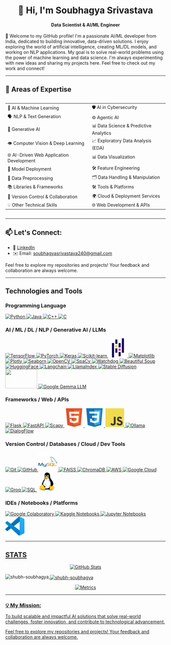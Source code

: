 <div align="center">
  <h1>👋 Hi, I'm Soubhagya Srivastava</h1>
  <h4>Data Scientist & AI/ML Engineer</h4>
</div>

🌟 Welcome to my GitHub profile! I'm a passionate AI/ML developer from India, dedicated to building innovative, data-driven solutions.
I enjoy exploring the world of artificial intelligence, creating ML/DL models, and working on NLP applications. My goal is to solve real-world problems using the power of machine learning and data science.
I'm always experimenting with new ideas and sharing my projects here. Feel free to check out my work and connect!

---

## 💼 Areas of Expertise 
<div style="display: flex; justify-content: center;">

|                                          |                                          |
|------------------------------------------|------------------------------------------|
| 🤖 AI & Machine Learning                 | 🛡️ AI in Cybersecurity                     |
| 🗣️ NLP & Text Generation                 | ⚙️ Agentic AI                              |
| 🎨 Generative AI                         | 📊 Data Science & Predictive Analytics      |
| 👁️ Computer Vision & Deep Learning       | 📈 Exploratory Data Analysis (EDA)          |
| 🌐 AI-Driven Web Application Development | 📊 Data Visualization                      |
| 💾 Model Deployment                      | 🛠️ Feature Engineering                      |
| 🔄 Data Preprocessing                    | 🗂️ Data Handling & Manipulation             |
| 📚 Libraries & Frameworks                 | 🛠️ Tools & Platforms                        |
| 🌱 Version Control & Collaboration        | 🌍 Cloud & Deployment Services               |
| 💡 Other Technical Skills                 | 🌐 Web Development & APIs                   |

</div>

---

## 📫 Let's Connect:  
- 💼 [LinkedIn](https://linkedin.com/in/soubhagya-srivastava-611408267)  
- ✉️ Email: soubhagyasrivastava240@gmail.com  

Feel free to explore my repositories and projects! Your feedback and collaboration are always welcome.  

--- 

## Technologies and Tools

### Programming Language 
<a href="https://www.python.org/" target="_blank" rel="noreferrer">
  <img src="https://www.python.org/static/community_logos/python-logo.png" alt="Python" width="100" height="60" />
</a>
<a href="https://www.oracle.com/java/" target="_blank" rel="noreferrer">
  <img src="https://www.oracle.com/a/tech/img/cb88-java-logo-001.jpg" alt="Java" width="80" height="60" />
</a>
<a href="https://isocpp.org/" target="_blank" rel="noreferrer">
  <img src="https://isocpp.org/assets/images/cpp_logo.png" alt="C++" width="60" height="60" />
</a>
<a href="https://en.wikipedia.org/wiki/C_(programming_language)" target="_blank" rel="noreferrer">
  <img src="https://upload.wikimedia.org/wikipedia/commons/1/19/C_Logo.png" alt="C" width="60" height="60" />
</a>

### AI / ML / DL / NLP / Generative AI / LLMs
<a href="https://www.tensorflow.org" target="_blank" rel="noreferrer">
  <img src="https://www.vectorlogo.zone/logos/tensorflow/tensorflow-icon.svg" alt="TensorFlow" width="60" height="60"/>
</a>
<a href="https://pytorch.org/" target="_blank" rel="noreferrer">
  <img src="https://www.vectorlogo.zone/logos/pytorch/pytorch-icon.svg" alt="PyTorch" width="60" height="60"/>
</a>
<a href="https://keras.io/" target="_blank" rel="noreferrer">
  <img src="https://upload.wikimedia.org/wikipedia/commons/a/ae/Keras_logo.svg" alt="Keras" width="60" height="60"/>
</a>
<a href="https://scikit-learn.org/" target="_blank" rel="noreferrer">
  <img src="https://upload.wikimedia.org/wikipedia/commons/0/05/Scikit_learn_logo_small.svg" alt="Scikit-learn" width="60" height="60"/>
</a>
<a href="https://pandas.pydata.org/" target="_blank" rel="noreferrer">
  <img src="https://raw.githubusercontent.com/devicons/devicon/2ae2a900d2f041da66e950e4d48052658d850630/icons/pandas/pandas-original.svg" alt="Pandas" width="60" height="60"/>
</a>
<a href="https://matplotlib.org/" target="_blank" rel="noreferrer">
  <img src="https://matplotlib.org/_static/images/logo2.svg" alt="Matplotlib" width="60" height="60"/>
</a>
<a href="https://plotly.com/" target="_blank" rel="noreferrer">
  <img src="https://cdn.analyticsvidhya.com/wp-content/uploads/2017/01/04015019/plotly_logo.png" alt="Plotly" width="60" height="60"/>
</a>

<a href="https://seaborn.pydata.org/" target="_blank" rel="noreferrer">
  <img src="https://seaborn.pydata.org/_images/logo-mark-lightbg.svg" alt="Seaborn" width="60" height="60"/>
</a>
<a href="https://opencv.org/" target="_blank" rel="noreferrer">
  <img src="https://www.vectorlogo.zone/logos/opencv/opencv-icon.svg" alt="OpenCV" width="60" height="60"/>
</a>
<a href="https://spacy.io/" target="_blank" rel="noreferrer">
  <img src="https://encrypted-tbn0.gstatic.com/images?q=tbn:ANd9GcQhWrgo3an3DmtkCsbCRGANZj6D1ZD2JlBN5w&s" alt="SpaCy" width="60" height="60"/>
</a>
<a href="https://python-watchdog.readthedocs.io/en/stable/" target="_blank" rel="noreferrer" title="Watchdog">
  <img src="https://encrypted-tbn0.gstatic.com/images?q=tbn:ANd9GcQaimak_Q27ZS6caC6Gfc_2i3dGHzJJ2ILAoGrptGaeKtMJD-xR19uEYS5TFjLlNbdxziM&usqp=CAU" alt="Watchdog" width="80" height="60"/>
</a>
<a href="https://www.crummy.com/software/BeautifulSoup/" target="_blank" rel="noreferrer">
  <img src="https://funthon.wordpress.com/wp-content/uploads/2017/05/bs.png?w=772" alt="Beautiful Soup" width="90" height="60"/>
</a>
<a href="https://huggingface.co/" target="_blank" rel="noreferrer">
  <img src="https://encrypted-tbn0.gstatic.com/images?q=tbn:ANd9GcTYDvVvSTSxKKvBwZAf9c9UWMY2yOfZvPq46g&s" alt="HuggingFace" width="60" height="60"/>
</a>
<a href="https://python.langchain.com/en/latest/" target="_blank" rel="noreferrer" title="Langchain (no official logo)">
  <img src="https://miro.medium.com/v2/resize:fit:940/1*44fD_VXcqw2kDWublQLONw.jpeg" alt="Langchain" width="80" height="60"/>
</a>
<a href="https://llamaindex.ai/" target="_blank" rel="noreferrer" title="LlamaIndex (text logo)">
  <img src="https://pbs.twimg.com/profile_images/1623505166996742144/n-PNQGgd_400x400.jpg" alt="LlamaIndex" width="60" height="60"/>
</a>
<a href="https://stable-diffusion-art.com/" target="_blank" rel="noreferrer" title="Stable Diffusion">
  <img src="https://growthacad.com/wp-content/uploads/2023/11/Stable-Diffusion.png" alt="Stable Diffusion" width="100" height="60"/>
</a>
<a href="https://ai.facebook.com/blog/large-language-model-llama-meta-ai/" target="_blank" rel="noreferrer">
  <img src="https://blogger.googleusercontent.com/img/b/R29vZ2xl/AVvXsEi_VJskwX7fm6utvq4umYxjBp_W9As96S5dh8OE0XU3uRLzZU5eu4NCipxkSoRebsYGFw0f2w-rjK4D1DPkMR1F0g9czF2NIwZWlnm4YJSEBEGpsR0boTlKnVYF-ajScO_Xg5HhLJdy7vdGDlvKc6kUke248xNY-5gEF1RORdqrfJ55zIjUR7fvBCLPOsLF/s1640/10.png" width="100" height="60"/>
</a>
<a href="https://ai.google.dev/gemma" target="_blank" rel="noreferrer">
  <img src="https://huggingface.co/blog/assets/gemma/Gemma-logo-small.png" alt="Google Gemma LLM" width="80" height="60"/>
</a>

### Frameworks / Web / APIs
<a href="https://flask.palletsprojects.com/" target="_blank" rel="noreferrer">
  <img src="https://images.seeklogo.com/logo-png/27/2/flask-logo-png_seeklogo-273085.png" alt="Flask" width="60" height="60"/>
</a>
<a href="https://fastapi.tiangolo.com/" target="_blank" rel="noreferrer">
  <img src="https://ih1.redbubble.net/image.5432135973.6302/st,small,507x507-pad,600x600,f8f8f8.jpg" alt="FastAPI" width="70" height="60"/>
</a>
<a href="https://scapy.net/" target="_blank" rel="noreferrer">
  <img src="https://upload.wikimedia.org/wikipedia/en/3/3a/Scapy_logo.png" alt="Scapy" width="60" height="60"/>
</a>
<!-- HTML Logo -->
<a href="https://www.w3.org/html/" target="_blank" rel="noreferrer">
  <img src="https://raw.githubusercontent.com/devicons/devicon/master/icons/html5/html5-original.svg" alt="HTML" width="60" height="60"/>
</a>

<!-- CSS Logo -->
<a href="https://www.w3schools.com/css/" target="_blank" rel="noreferrer">
  <img src="https://raw.githubusercontent.com/devicons/devicon/master/icons/css3/css3-original.svg" alt="CSS" width="60" height="60"/>
</a>

<!-- JavaScript Logo -->
<a href="https://www.javascript.com/" target="_blank" rel="noreferrer">
  <img src="https://raw.githubusercontent.com/devicons/devicon/master/icons/javascript/javascript-original.svg" alt="JavaScript" width="60" height="60"/>
</a>
<a href="https://ollama.com/" target="_blank" rel="noreferrer">
  <img src="https://miro.medium.com/v2/resize:fit:1400/1*r7_Ps-1A1PzfLW-wbdW8KQ@2x.jpeg" alt="Ollama" width="80" height="60"/>
</a>

<a href="https://cloud.google.com/dialogflow" target="_blank" rel="noreferrer" title="DialogFlow">
  <img src="https://encrypted-tbn0.gstatic.com/images?q=tbn:ANd9GcRJ3tVkngNiYE9IjaRcivTTUxkRGhF2TwP75tXRfYfSwV6_vjSy3shS33nxT42xWTzq85M&usqp=CAU" alt="DialogFlow" width="100" height="60"/>
</a>


### Version Control / Databases / Cloud / Dev Tools
<a href="https://git-scm.com/" target="_blank" rel="noreferrer">
  <img src="https://www.vectorlogo.zone/logos/git-scm/git-scm-icon.svg" alt="Git" width="60" height="60"/>
</a>
<a href="https://github.com/" target="_blank" rel="noreferrer">
  <img src="https://github.githubassets.com/images/modules/logos_page/GitHub-Mark.png" alt="GitHub" width="60" height="60"/>
</a>
<a href="https://www.mysql.com/" target="_blank" rel="noreferrer">
  <img src="https://raw.githubusercontent.com/devicons/devicon/master/icons/mysql/mysql-original-wordmark.svg" alt="MySQL" width="60" height="60"/>
</a>
<a href="https://faiss.ai/" target="_blank" rel="noreferrer">
  <img src="https://a.fsdn.com/allura/s/faiss/icon?4d871df26f0b83b1bc7af640b5a521fddd8254175984002102059076b98d5e97?&w=148" alt="FAISS" width="60" height="60"/>
</a>
<a href="https://www.trychroma.com/" target="_blank" rel="noreferrer">
  <img src="https://miro.medium.com/v2/resize:fit:1044/1*d2XUNgrLw7687CDfXx9-Dw.png" alt="ChromaDB" width="60" height="60"/>
</a>
<a href="https://aws.amazon.com/" target="_blank" rel="noreferrer">
  <img src="https://upload.wikimedia.org/wikipedia/commons/9/93/Amazon_Web_Services_Logo.svg" alt="AWS" width="60" height="60"/>
</a>
<a href="https://cloud.google.com" target="_blank" rel="noreferrer">
  <img src="https://www.vectorlogo.zone/logos/google_cloud/google_cloud-icon.svg" alt="Google Cloud" width="60" height="60"/>
</a>
<a href="https://groq.com/" target="_blank" rel="noreferrer">
  <img src="https://registry.npmmirror.com/@lobehub/icons-static-png/latest/files/light/groq-text.png" alt="Groq" width="80" height="60"/>
</a>
<a href="https://www.sql.org/" target="_blank" rel="noreferrer">
  <img src="https://upload.wikimedia.org/wikipedia/commons/8/87/Sql_data_base_with_logo.png" alt="SQL" width="60" height="60"/>
</a>
<a href="https://linux.org/" target="_blank" rel="noreferrer">
  <img src="https://raw.githubusercontent.com/devicons/devicon/master/icons/linux/linux-original.svg" alt="Linux" width="60" height="60"/>
</a>

### IDEs / Notebooks / Platforms
<a href="https://colab.research.google.com/" target="_blank" rel="noreferrer" title="Google Colab">
  <img src="https://colab.research.google.com/img/colab_favicon_256px.png" alt="Google Colaboratory" width="60" height="60"/>
</a>
<a href="https://www.kaggle.com/code" target="_blank" rel="noreferrer" title="Kaggle Notebooks">
  <img src="https://cdn.jsdelivr.net/gh/devicons/devicon/icons/kaggle/kaggle-original.svg" alt="Kaggle Notebooks" width="60" height="60"/>
</a>
<a href="https://jupyter.org/" target="_blank" rel="noreferrer" title="Jupyter Notebooks">
  <img src="https://upload.wikimedia.org/wikipedia/commons/3/38/Jupyter_logo.svg" alt="Jupyter Notebooks" width="60" height="60"/>
</a>
<a href="https://code.visualstudio.com/" target="_blank" rel="noreferrer">
  <img src="https://raw.githubusercontent.com/devicons/devicon/master/icons/vscode/vscode-original.svg" alt="VS Code" width="60" height="60"/>

---

## STATS

<p align="center"><img src="https://github-readme-stats.vercel.app/api?username=shubh-soubhagya&show_icons=true&theme=radical" alt="GitHub Stats" /></p>

<p><img align="left" src="https://github-readme-stats.vercel.app/api/top-langs?username=shubh-soubhagya&show_icons=true&locale=en&layout=compact" alt="shubh-soubhagya" /></p>

<p>&nbsp;<img align="center" src="https://github-readme-stats.vercel.app/api?username=shubh-soubhagya&show_icons=true&locale=en" alt="shubh-soubhagya" /></p>

<p align="center">
  <img src="https://metrics.lecoq.io/shubh-soubhagya?template=classic&base.activity=0&base.community=0&base.repositories=0&base.metadata=0&languages=1&languages.limit=8&languages.sections=most-used&languages.colors=github&languages.threshold=0%25&config.timezone=Asia%2FCalcutta" alt="Metrics" />
</p>


---

### 💡 My Mission:  
To build scalable and impactful AI solutions that solve real-world challenges, foster innovation, and contribute to technological advancement. 

Feel free to explore my repositories and projects! Your feedback and collaboration are always welcome.  
